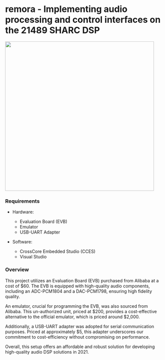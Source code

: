 # remora - Implementing audio processing and control interfaces on the 21489 SHARC DSP

<img src="https://user-images.githubusercontent.com/15021145/285431726-ce0b137a-df77-49d8-b06e-e49332750b60.jpg" width="480">

### Requirements

- Hardware:
  - Evaluation Board (EVB)
  - Emulator
  - USB-UART Adapter

- Software:
  - CrossCore Embedded Studio (CCES)
  - Visual Studio

### Overview

This project utilizes an Evaluation Board (EVB) purchased from Alibaba at a cost of $60. The EVB is equipped with high-quality audio components, including an ADC-PCM1804 and a DAC-PCM1798, ensuring high fidelity quality.

An emulator, crucial for programming the EVB, was also sourced from Alibaba. This un-authorized unit, priced at $200, provides a cost-effective alternative to the official emulator, which is priced around $2,000.

Additionally, a USB-UART adapter was adopted for serial communication purposes. Priced at approximately $5, this adapter underscores our commitment to cost-efficiency without compromising on performance.

Overall, this setup offers an affordable and robust solution for developing high-quality audio DSP solutions in 2021.
